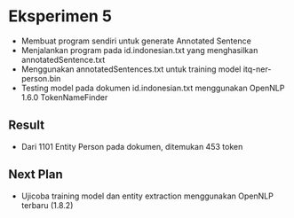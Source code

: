 # Eksperimen 5

- Membuat program sendiri untuk generate Annotated Sentence
- Menjalankan program pada id.indonesian.txt yang menghasilkan annotatedSentence.txt
- Menggunakan annotatedSentences.txt untuk training model itq-ner-person.bin
- Testing model pada dokumen id.indonesian.txt menggunakan OpenNLP 1.6.0 TokenNameFinder

## Result
- Dari 1101 Entity Person pada dokumen, ditemukan 453 token

## Next Plan
- Ujicoba training model dan entity extraction menggunakan OpenNLP terbaru (1.8.2)

